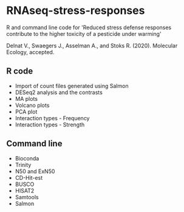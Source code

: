 # RNAseq-stress-responses
R and command line code for 'Reduced stress defense responses contribute to the higher toxicity of a pesticide under warming'

Delnat V., Swaegers J., Asselman A., and Stoks R. (2020). 
Molecular Ecology, accepted.

## R code
* Import of count files generated using Salmon
* DESeq2 analysis and the contrasts
* MA plots
* Volcano plots
* PCA plot
* Interaction types - Frequency
* Interaction types - Strength 

## Command line
* Bioconda
* Trinity
* N50 and ExN50
* CD-Hit-est
* BUSCO
* HISAT2
* Samtools
* Salmon

